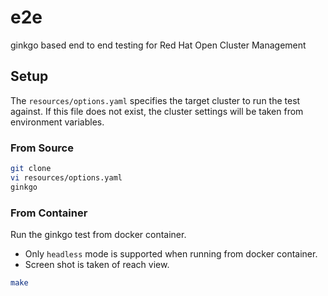 # e2e

ginkgo based end to end testing for Red Hat Open Cluster Management

## Setup

The `resources/options.yaml` specifies the target cluster to run the test against.
If this file does not exist, the cluster settings will be taken from environment variables.

### From Source

```bash
git clone 
vi resources/options.yaml
ginkgo
```

### From Container

Run the ginkgo test from docker container. 

* Only `headless` mode is supported when running from docker container.
* Screen shot is taken of reach view.

```bash
make
```

